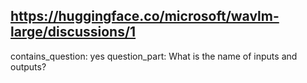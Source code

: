 ## https://huggingface.co/microsoft/wavlm-large/discussions/1

contains_question: yes
question_part: What is the name of inputs and outputs?
